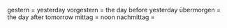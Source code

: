 gestern = yesterday
vorgestern = the day before yesterday
übermorgen = the day after tomorrow
mittag = noon
nachmittag = 
